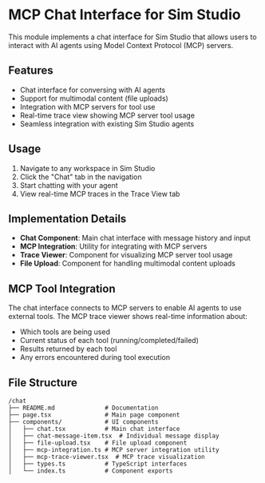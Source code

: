 # MCP Chat Interface for Sim Studio

This module implements a chat interface for Sim Studio that allows users to interact with AI agents using Model Context Protocol (MCP) servers.

## Features

- Chat interface for conversing with AI agents
- Support for multimodal content (file uploads)
- Integration with MCP servers for tool use
- Real-time trace view showing MCP server tool usage
- Seamless integration with existing Sim Studio agents

## Usage

1. Navigate to any workspace in Sim Studio
2. Click the "Chat" tab in the navigation
3. Start chatting with your agent
4. View real-time MCP traces in the Trace View tab

## Implementation Details

- **Chat Component**: Main chat interface with message history and input
- **MCP Integration**: Utility for integrating with MCP servers
- **Trace Viewer**: Component for visualizing MCP server tool usage
- **File Upload**: Component for handling multimodal content uploads

## MCP Tool Integration

The chat interface connects to MCP servers to enable AI agents to use external tools. The MCP trace viewer shows real-time information about:

- Which tools are being used
- Current status of each tool (running/completed/failed)
- Results returned by each tool
- Any errors encountered during tool execution

## File Structure

```
/chat
├── README.md              # Documentation
├── page.tsx               # Main page component
├── components/            # UI components
│   ├── chat.tsx           # Main chat interface
│   ├── chat-message-item.tsx  # Individual message display
│   ├── file-upload.tsx    # File upload component
│   ├── mcp-integration.ts # MCP server integration utility
│   ├── mcp-trace-viewer.tsx  # MCP trace visualization
│   ├── types.ts           # TypeScript interfaces
│   └── index.ts           # Component exports
``` 